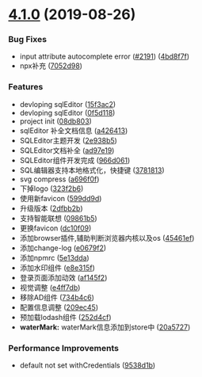 # [4.1.0](https://github.com/PanJiaChen/vue-element-admin/compare/4.2.1...4.1.0) (2019-08-26)


### Bug Fixes

* input attribute autocomplete error ([#2191](https://github.com/PanJiaChen/vue-element-admin/issues/2191)) ([4bd8f7f](https://github.com/PanJiaChen/vue-element-admin/commit/4bd8f7f))
* npx补充 ([7052d98](https://github.com/PanJiaChen/vue-element-admin/commit/7052d98))


### Features

* devloping sqlEditor ([15f3ac2](https://github.com/PanJiaChen/vue-element-admin/commit/15f3ac2))
* devloping sqlEditor ([0f5d118](https://github.com/PanJiaChen/vue-element-admin/commit/0f5d118))
* project init ([08db803](https://github.com/PanJiaChen/vue-element-admin/commit/08db803))
* sqlEditor 补全文档信息 ([a426413](https://github.com/PanJiaChen/vue-element-admin/commit/a426413))
* SQLEditor主题开发 ([2e938b5](https://github.com/PanJiaChen/vue-element-admin/commit/2e938b5))
* SQLEditor文档补全 ([ad97e19](https://github.com/PanJiaChen/vue-element-admin/commit/ad97e19))
* SQLEditor组件开发完成 ([966d061](https://github.com/PanJiaChen/vue-element-admin/commit/966d061))
* SQL编辑器支持本地格式化，快捷键 ([3781813](https://github.com/PanJiaChen/vue-element-admin/commit/3781813))
* svg compress ([a696f0f](https://github.com/PanJiaChen/vue-element-admin/commit/a696f0f))
* 下掉logo ([323f2b6](https://github.com/PanJiaChen/vue-element-admin/commit/323f2b6))
* 使用新favicon ([599dd9d](https://github.com/PanJiaChen/vue-element-admin/commit/599dd9d))
* 升级版本 ([2dfbb2b](https://github.com/PanJiaChen/vue-element-admin/commit/2dfbb2b))
* 支持智能联想 ([09861b5](https://github.com/PanJiaChen/vue-element-admin/commit/09861b5))
* 更换favicon ([dc10f09](https://github.com/PanJiaChen/vue-element-admin/commit/dc10f09))
* 添加browser插件,辅助判断浏览器内核以及os ([45461ef](https://github.com/PanJiaChen/vue-element-admin/commit/45461ef))
* 添加change-log ([e0679f2](https://github.com/PanJiaChen/vue-element-admin/commit/e0679f2))
* 添加npmrc ([5e13dda](https://github.com/PanJiaChen/vue-element-admin/commit/5e13dda))
* 添加水印组件 ([e8e315f](https://github.com/PanJiaChen/vue-element-admin/commit/e8e315f))
* 登录页面添加动效 ([af145f2](https://github.com/PanJiaChen/vue-element-admin/commit/af145f2))
* 视觉调整 ([e4ff7db](https://github.com/PanJiaChen/vue-element-admin/commit/e4ff7db))
* 移除AD组件 ([734b4c6](https://github.com/PanJiaChen/vue-element-admin/commit/734b4c6))
* 配置信息调整 ([209ec45](https://github.com/PanJiaChen/vue-element-admin/commit/209ec45))
* 预加载lodash组件 ([252d4cf](https://github.com/PanJiaChen/vue-element-admin/commit/252d4cf))
* **waterMark:** waterMark信息添加到store中 ([20a5727](https://github.com/PanJiaChen/vue-element-admin/commit/20a5727))


### Performance Improvements

* default not set withCredentials ([9538d1b](https://github.com/PanJiaChen/vue-element-admin/commit/9538d1b))



